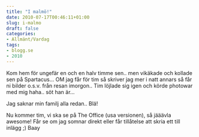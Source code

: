 ```yaml
---
title: "I malmö!"
date: 2010-07-17T00:46:11+01:00
slug: i-malmo
draft: false
categories:
- Allmänt/Vardag
tags:
- blogg.se
- 2010
---
```

Kom hem för ungefär en och en halv timme sen.. men vikäkade och kollade sen på Spartacus... OM jag får för tim så skriver jag mer i natt annars så får ni bilder o.s.v. från resan imorgon.. Tim löjlade sig igen och körde photowar med mig haha.. söt han är...  
  
  
Jag saknar min familj alla redan.. Blä!  
  
Nu kommer tim, vi ska se på The Office (usa versionen), så jääävla awesome! Får se om jag somnar direkt eller får tillåtelse att skria ett till inlägg ;) Baay
